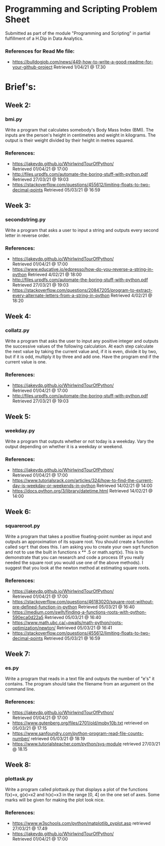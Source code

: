 # Programming and Scripting Problem Sheet
 Submitted as part of the module "Programming and Scripting" in partial fulfillment of a H.Dip in Data Analytics. 

### References for Read Me file:  

* https://bulldogjob.com/news/449-how-to-write-a-good-readme-for-your-github-project
 Retrieved 1/04/21 @ 17.30

# Brief's: 

## Week 2:

### bmi.py
  Write a program that calculates somebody's Body Mass Index (BMI). 
  The inputs are the person's height in centimetres and weight in kilograms.
  The output  is their weight divided by their height in metres squared.
  
  ### References:
  
  * https://jakevdp.github.io/WhirlwindTourOfPython/  
      Retrieved 01/04/21 @ 17:00
  * http://files.urpdfs.com/automate-the-boring-stuff-with-python.pdf
      Retrieved 27/03/21 @ 19:03
  * https://stackoverflow.com/questions/455612/limiting-floats-to-two-decimal-points
      Retrieved 05/03/21 @ 16:59


## Week 3:

### secondstring.py
  Write a program that asks a user to input a string and outputs every second letter in reverse order. 

  ### References: 
  
  * https://jakevdp.github.io/WhirlwindTourOfPython/  
      Retrieved 01/04/21 @ 17:00  
  * https://www.educative.io/edpresso/how-do-you-reverse-a-string-in-python
      Retrieved 4/02/21 @ 18:00
  * http://files.urpdfs.com/automate-the-boring-stuff-with-python.pdf
      Retrieved 27/03/21 @ 19:03
  * https://stackoverflow.com/questions/20847205/program-to-extract-every-alternate-letters-from-a-string-in-python
      Retrieved 4/02/21 @ 18:20

## Week 4:
### collatz.py
  Write a program that asks the user to input any positive integer and outputs the successive values of the following calculation.
  At each step calculate the next value by taking the current value and, if it is even, divide it by two, but if it is odd, multiply it by three and add one.
  Have the program end if the current value is one.

  ### References:
  
   * https://jakevdp.github.io/WhirlwindTourOfPython/  
      Retrieved 01/04/21 @ 17:00  
   * http://files.urpdfs.com/automate-the-boring-stuff-with-python.pdf
      Retrieved 27/03/21 @ 19:03

## Week 5:
### weekday.py
  Write a program that outputs whether or not today is a weekday. Vary the output depending on whether it is a weekday or weekend.

 ### References:
 
   * https://jakevdp.github.io/WhirlwindTourOfPython/  
      Retrieved 01/04/21 @ 17:00 
   * https://www.tutorialsrack.com/articles/324/how-to-find-the-current-day-is-weekday-or-weekends-in-python
       Retrieved 14/02/21 @ 14:00
   * https://docs.python.org/3/library/datetime.html
      Retrieved 14/02/21 @ 14:00

## Week 6:
### squareroot.py
  Write a program that takes a positive floating-point number as input and outputs an approximation of its square root.
  You should create a function called <tt>sqrt</tt> that does this.
  I am asking you to create your own sqrt function and not to use the built in functions x ** .5 or math.sqrt(x).
  This is to demonstrate that you can research and code a process (If you really needed the square root you would use one of the above methods).
  I suggest that you look at the newton method at estimating square roots.

  ### References:
  
   * https://jakevdp.github.io/WhirlwindTourOfPython/  
      Retrieved 01/04/21 @ 17:00
   * https://stackoverflow.com/questions/46183020/square-root-without-pre-defined-function-in-python
     Retrieved 05/03/21 @ 16:40
   * https://medium.com/swlh/finding-a-functions-roots-with-python-590eca0d22a5
      Retrieved 05/03/21 @ 16:40
   * https://www.math.ubc.ca/~pwalls/math-python/roots-optimization/newton/
      Retrieved 05/03/21 @ 16:41
   * https://stackoverflow.com/questions/455612/limiting-floats-to-two-decimal-points
      Retrieved 05/03/21 @ 16:59

## Week 7:
### es.py
  Write a program that reads in a text file and outputs the number of "e's" it contains.
  The program should take the filename from an argument on the command line.

  ### References:
  
  * https://jakevdp.github.io/WhirlwindTourOfPython/  
      Retrieved 01/04/21 @ 17:00  
  * https://www.gutenberg.org/files/2701/old/moby10b.txt
    retrieved on 05/03/21 @ 17:15
  * https://www.sanfoundry.com/python-program-read-file-counts-number/
    retrieved 05/03/21 @ 18:19
  * https://www.tutorialsteacher.com/python/sys-module
    retrieved 27/03/21 @ 18.15

## Week 8:
### plottask.py
  Write a program called plottask.py that displays a plot of the functions f(x)=x, g(x)=x2 and h(x)=x3 in the range [0, 4] on the one set of axes.
  Some marks will be given for making the plot look nice.

  ### References: 
  
  * https://www.w3schools.com/python/matplotlib_pyplot.asp 
    retrieved 27/03/21 @ 17.49
  * https://jakevdp.github.io/WhirlwindTourOfPython/  
      Retrieved 01/04/21 @ 17:00
